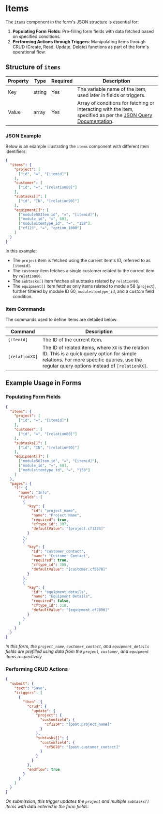 # Items

The `items` component in the form's JSON structure is essential for:

1. **Populating Form Fields**: Pre-filling form fields with data fetched based on specified conditions.
2. **Performing Actions through Triggers**: Manipulating items through CRUD (Create, Read, Update, Delete) functions as part of the form's operational flow.

## Structure of `items`

| Property | Type   | Required | Description                                                                                                                            |
| -------- | ------ | -------- | -------------------------------------------------------------------------------------------------------------------------------------- |
| Key      | string | Yes      | The variable name of the item, used later in fields or triggers.                                                                       |
| Value    | array  | Yes      | Array of conditions for fetching or interacting with the item, specified as per the [JSON Query Documentation](/docs/JSON/json-query). |

### JSON Example

Below is an example illustrating the `items` component with different item identifiers:

```json
{
  "items": {
    "project": [
      ["id", "=", "[itemid]"]
    ],
    "customer": [
      ["id", "=", "[relation80]"]
    ],
    "subtasks[]": [
      ["id", "IN", "[relation90]"]
    ],
    "equipment[]": [
      ["module58Item.id", "=", "[itemid]"],
      ["module_id", "=", 60],
      ["moduleitemtype_id", "=", "158"],
      ["cf123", "=", "option_1000"]
    ]
  }
}
```

In this example:

- The `project` item is fetched using the current item's ID, referred to as `[itemid]`.
- The `customer` item fetches a single customer related to the current item by `relation80`.
- The `subtasks[]` item fetches all subtasks related by `relation90`.
- The `equipment[]` item fetches only items related to module 58 (`project`), further filtered by module ID 60, `moduleitemtype_id`, and a custom field condition.

### Item Commands

The commands used to define items are detailed below:

| Command        | Description                                                                                                                                                                                    |
| -------------- | ---------------------------------------------------------------------------------------------------------------------------------------------------------------------------------------------- |
| `[itemid]`     | The ID of the current item.                                                                                                                                                                    |
| `[relationXX]` | The ID of related items, where `XX` is the relation ID. This is a quick query option for simple relations. For more specific queries, use the regular query options instead of `[relationXX]`. |

## Example Usage in Forms

### Populating Form Fields

```json
{
  "items": {
    "project": [
      ["id", "=", "[itemid]"]
    ],
    "customer": [
      ["id", "=", "[relation80]"]
    ],
    "subtasks[]": [
      ["id", "IN", "[relation90]"]
    ],
    "equipment[]": [
      ["module58Item.id", "=", "[itemid]"],
      ["module_id", "=", 60],
      ["moduleitemtype_id", "=", "158"]
    ]
  },
  "pages": {
    "1": {
      "name": "Info",
      "fields": [
        {
          "key": {
            "id": "project_name",
            "name": "Project Name",
            "required": true,
            "cftype_id": 307,
            "defaultValue": "[project.cf1234]"
          }
        },
        {
          "key": {
            "id": "customer_contact",
            "name": "Customer Contact",
            "required": true,
            "cftype_id": 305,
            "defaultValue": "[customer.cf5678]"
          }
        },
        {
          "key": {
            "id": "equipment_details",
            "name": "Equipment Details",
            "required": false,
            "cftype_id": 310,
            "defaultValue": "[equipment.cf7890]"
          }
        }
      ]
    }
  }
}
```
*In this form, the `project_name`, `customer_contact`, and `equipment_details` fields are prefilled using data from the `project`, `customer`, and `equipment` items respectively.*

### Performing CRUD Actions

```json
{
  "submit": {
    "text": "Save",
    "triggers": [
      {
        "then": {
          "crud": {
            "update": {
              "project": {
                "customfield": {
                  "cf1234": "[post.project_name]"
                }
              },
              "subtasks[]": {
                "customfield": {
                  "cf5678": "[post.customer_contact]"
                }
              }
            }
          },
          "endflow": true
        }
      }
    ]
  }
}
```
*On submission, this trigger updates the `project` and multiple `subtasks[]` items with data entered in the form fields.*

